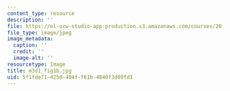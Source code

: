 ```yaml
---
content_type: resource
description: ''
file: https://ol-ocw-studio-app-production.s3.amazonaws.com/courses/20-109-laboratory-fundamentals-in-biological-engineering-spring-2010/5f1fde714258404ff61b4840f3d09fd1_m3d1_fig1b.jpg
file_type: image/jpeg
image_metadata:
  caption: ''
  credit: ''
  image-alt: ''
resourcetype: Image
title: m3d1_fig1b.jpg
uid: 5f1fde71-4258-404f-f61b-4840f3d09fd1
---
```

